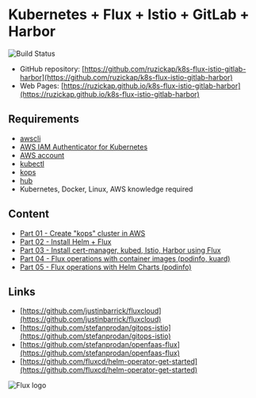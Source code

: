 # Kubernetes + Flux + Istio + GitLab + Harbor

![Build Status](https://github.com/ruzickap/k8s-flux-istio-gitlab-harbor/workflows/vuepress-build/badge.svg)

* GitHub repository: [https://github.com/ruzickap/k8s-flux-istio-gitlab-harbor](https://github.com/ruzickap/k8s-flux-istio-gitlab-harbor)
* Web Pages: [https://ruzickap.github.io/k8s-flux-istio-gitlab-harbor](https://ruzickap.github.io/k8s-flux-istio-gitlab-harbor)

## Requirements

* [awscli](https://aws.amazon.com/cli/)
* [AWS IAM Authenticator for Kubernetes](https://github.com/kubernetes-sigs/aws-iam-authenticator)
* [AWS account](https://aws.amazon.com/account/)
* [kubectl](https://kubernetes.io/docs/tasks/tools/install-kubectl/)
* [kops](https://github.com/kubernetes/kops)
* [hub](https://hub.github.com/)
* Kubernetes, Docker, Linux, AWS knowledge required

## Content

* [Part 01 - Create "kops" cluster in AWS](https://github.com/ruzickap/k8s-flux-istio-gitlab-harbor/tree/master/docs/part-01/README.md)
* [Part 02 - Install Helm + Flux](https://github.com/ruzickap/k8s-flux-istio-gitlab-harbor/tree/master/docs/part-02/README.md)
* [Part 03 - Install cert-manager, kubed, Istio, Harbor using Flux](https://github.com/ruzickap/k8s-flux-istio-gitlab-harbor/tree/master/docs/part-03/README.md)
* [Part 04 - Flux operations with container images (podinfo, kuard)](https://github.com/ruzickap/k8s-flux-istio-gitlab-harbor/tree/master/docs/part-04/README.md)
* [Part 05 - Flux operations with Helm Charts (podinfo)](https://github.com/ruzickap/k8s-flux-istio-gitlab-harbor/tree/master/docs/part-05/README.md)

## Links

* [https://github.com/justinbarrick/fluxcloud](https://github.com/justinbarrick/fluxcloud)
* [https://github.com/stefanprodan/gitops-istio](https://github.com/stefanprodan/gitops-istio)
* [https://github.com/stefanprodan/openfaas-flux](https://github.com/stefanprodan/openfaas-flux)
* [https://github.com/fluxcd/helm-operator-get-started](https://github.com/fluxcd/helm-operator-get-started)

![Flux logo](https://raw.githubusercontent.com/fluxcd/flux/18e5174581f44ed8c9a881dd5071179eed1ebf4d/docs/_files/flux-logo-vertical.svg?sanitize=true
"Flux logo")
